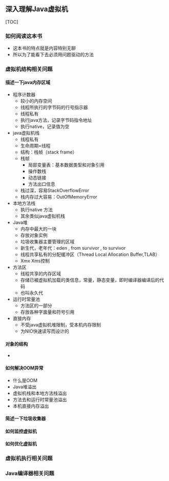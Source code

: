## 深入理解Java虚拟机

[TOC]



### 如何阅读这本书

- 这本书的特点就是内容特别无聊
- 所以为了能看下去必须用问题驱动的方法



### 虚拟机结构相关问题

#### 描述一下java内存区域

- 程序计数器
  - 较小的内存空间
  - 线程所执行的字节码的行号指示器
  - 线程私有
  - 执行java方法，记录字节码指令地址
  - 执行native，记录值为空
- java虚拟机栈
  - 线程私有
  - 生命周期=线程
  - 结构：栈帧（stack frame）
  - 栈帧
    - 局部变量表：基本数据类型和对象引用
    - 操作数栈
    - 动态链接
    - 方法出口信息
  - 栈过深，容易StackOverflowError
  - 栈内存过大容易：OutOfMemoryError
- 本地方法栈
  - 执行native 方法
  - 其余类似java虚拟机栈
- Java堆
  - 内存中最大的一块
  - 存放对象实例
  - 垃圾收集器主要管理的区域
  - 新生代，老年代：eden , from survivor , to survivor 
  - 线程共享私有的分配缓冲区（Thread Local Allocation Buffer,TLAB）
  - Xmx Xms控制
- 方法区
  - 线程共享的内存区域
  - 存储已被虚拟机加载的类信息，常量，静态变量，即时编译器编译后的代码
  - 也叫永久代
- 运行时常量池
  - 方法区的一部分
  - 存放各种字面量和符号引用
- 直接内存
  - 不受java虚拟机堆限制，受本机内存限制
  - 为NIO快速读写而设计的



#### 对象的结构

- 

#### 如何解决OOM异常

- 什么是OOM
- Java堆溢出
- 虚拟机栈和本地方法栈溢出
- 方法去和运行时常量池溢出
- 本机直接内存溢出



#### 简述一下垃圾收集器





#### 如何监控虚拟机





#### 如何优化虚拟机









### 虚拟机执行相关问题





### Java编译器相关问题